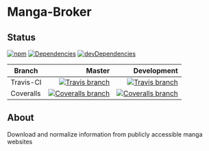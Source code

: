 # Manga-Broker

## Status
[![npm](https://img.shields.io/npm/v/manga-broker.svg?style=flat-square)](https://www.npmjs.com/package/manga-broker) [![Dependencies](https://img.shields.io/david/jrjparks/manga-broker.svg?style=flat-square)](https://david-dm.org/jrjparks/manga-broker) [![devDependencies](https://img.shields.io/david/dev/jrjparks/manga-broker.svg?style=flat-square)](https://david-dm.org/jrjparks/manga-broker?type=dev)

| Branch | Master | Development |
| - | -: | -: |
| Travis-CI | [![Travis branch](https://img.shields.io/travis/jrjparks/manga-broker/master.svg?style=flat-square)](https://travis-ci.org/jrjparks/manga-broker) | [![Travis branch](https://img.shields.io/travis/jrjparks/manga-broker/development.svg?style=flat-square)](https://travis-ci.org/jrjparks/manga-broker) |
| Coveralls | [![Coveralls branch](https://img.shields.io/coveralls/jrjparks/manga-broker/master.svg?style=flat-square)](https://coveralls.io/github/jrjparks/manga-broker?branch=master) | [![Coveralls branch](https://img.shields.io/coveralls/jrjparks/manga-broker/development.svg?style=flat-square)](https://coveralls.io/github/jrjparks/manga-broker?branch=development) |

## About
Download and normalize information from publicly accessible manga websites
